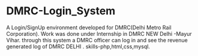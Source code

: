 # DMRC-Login_System
A Login/SignUp environment developed for DMRC(Delhi Metro Rail Corporation).
Work was done under Internship in DMRC NEW Delhi -Mayur Vihar.
through this system a DMRC officer can log in and see the revenue generated log of DMRC DELHI .
skills-php,html,css,mysql.